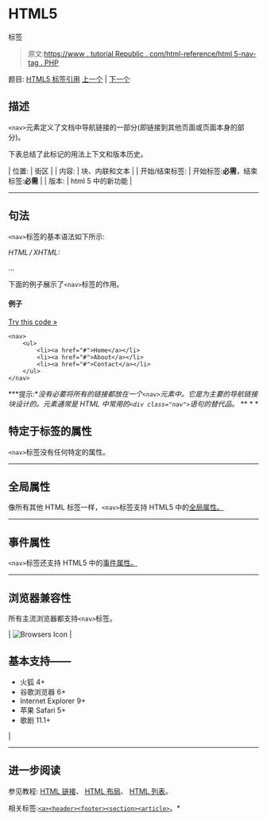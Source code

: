 # HTML5

<nav>标签</nav>

> 原文:[https://www . tutorial Republic . com/html-reference/html 5-nav-tag . PHP](https://www.tutorialrepublic.com/html-reference/html5-nav-tag.php)

题目: [HTML5 标签引用](html5-tags.php) [上一个](html5-meter-tag.php) | [下一个](html-noframes-tag.php)

## 描述

`<nav>`元素定义了文档中导航链接的一部分(即链接到其他页面或页面本身的部分)。

下表总结了此标记的用法上下文和版本历史。

| 位置: | 街区 |
| 内容: | 块、内联和文本 |
| 开始/结束标签: | 开始标签:**必需**，结束标签:**必需** |
| 版本: | html 5 中的新功能 |

* * *

## 句法

`<nav>`标签的基本语法如下所示:

*HTML / XHTML:* <nav> ... </nav>

下面的例子展示了`<nav>`标签的作用。

#### 例子

[Try this code »](../codelab.php?topic=html5&file=nav-tag "Try this code using online Editor")

```
<nav>
    <ul>
        <li><a href="#">Home</a></li>
        <li><a href="#">About</a></li>
        <li><a href="#">Contact</a></li>
    </ul>
</nav>
```

 ***提示:**没有必要将所有的链接都放在一个`<nav>`元素中。它是为主要的导航链接块设计的。元素通常是 HTML 中常用的`<div class="nav">`语句的替代品。*  ** * *

## 特定于标签的属性

`<nav>`标签没有任何特定的属性。

* * *

## 全局属性

像所有其他 HTML 标签一样，`<nav>`标签支持 HTML5 中的[全局属性。](html5-global-attributes.php)

* * *

## 事件属性

`<nav>`标签还支持 HTML5 中的[事件属性。](html5-event-attributes.php)

* * *

## 浏览器兼容性

所有主流浏览器都支持`<nav>`标签。

| ![Browsers Icon](../Images/e9331123c77668c1832e541c2fca1002.png) | 

## 基本支持——

*   火狐 4+
*   谷歌浏览器 6+
*   Internet Explorer 9+
*   苹果 Safari 5+
*   歌剧 11.1+

 |

* * *

## 进一步阅读

参见教程: [HTML 链接](../html-tutorial/html-links.php)、 [HTML 布局](../html-tutorial/html-layout.php)、 [HTML 列表](../html-tutorial/html-lists.php)。

相关标签:[`<a>`](html-a-tag.php)[`<header>`](html5-header-tag.php)[`<footer>`](html5-footer-tag.php)[`<section>`](html5-section-tag.php)[`<article>`](html5-article-tag.php)。*